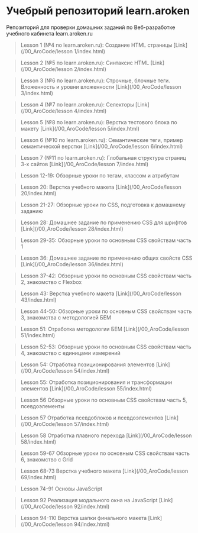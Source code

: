 # Учебрый репозиторий learn.aroken

Репозиторий для проверки домашних заданий по Веб-разработке учебного кабинета learn.aroken.ru

> Lesson 1 (№4 по learn.aroken.ru):
> Создание HTML страницы [Link](/00_AroCode/lesson 1/index.html)

> Lesson 2 (№5 по learn.aroken.ru):
> Синтаксис HTML [Link](/00_AroCode/lesson 2/index.html)

> Lesson 3 (№6 по learn.aroken.ru):
> Строчные, блочные теги. Вложенность и уровни вложенности [Link](/00_AroCode/lesson 3/index.html)

> Lesson 4 (№7 по learn.aroken.ru):
> Селекторы [Link](/00_AroCode/lesson 4/index.html)

> Lesson 5 (№8 по learn.aroken.ru):
> Верстка тестового блока по макету [Link](/00_AroCode/lesson 5/index.html)

> Lesson 6 (№10 по learn.aroken.ru):
> Семантические теги, пример семантической верстки [Link](/00_AroCode/lesson 6/index.html)

> Lesson 7 (№11 по learn.aroken.ru):
> Глобальная структура страниц 3-х сайтов [Link](/00_AroCode/lesson 7/index.html)

> Lesson 12-19:
> Обзорные уроки по тегам, классом и атрибутам

> Lesson 20:
> Верстка учебного макета [Link](/00_AroCode/lesson 20/index.html)

> Lesson 21-27:
> Обзорные уроки по CSS, подготовка к домашнему заданию

> Lesson 28:
> Домашнее задание по применению CSS для шрифтов [Link](/00_AroCode/lesson 28/index.html)

> Lesson 29-35:
> Обзорные уроки по основным CSS свойствам часть 1

> Lesson 36:
> Домашнее задание по применению общих свойств CSS [Link](/00_AroCode/lesson 36/index.html)

> Lesson 37-42:
> Обзорные уроки по основным CSS свойствам часть 2, знакомство с Flexbox

> Lesson 43:
> Верстка учебного макета [Link](/00_AroCode/lesson 43/index.html)

> Lesson 44-50:
> Обзорные уроки по основным CSS свойствам часть 3, знакомства с методологией БЕМ

> Lesson 51:
> Отработка методологии БЕМ [Link](/00_AroCode/lesson 51/index.html)

> Lesson 52-53:
> Обзорные уроки по основным CSS свойствам часть 4, знакомство с единицами измерений

> Lesson 54:
> Отработка позиционирования элементов [Link](/00_AroCode/lesson 54/index.html)

> Lesson 55:
> Отработка позиционирования и трансформации элементов [Link](/00_AroCode/lesson 55/index.html)

> Lesson 56
> Обзорные уроки по основным CSS свойствам часть 5, псевдоэлементы

> Lesson 57
> Отработка псевдоблоков и псевдоэлементов [Link](/00_AroCode/lesson 57/index.html)

> Lesson 58
> Отработка плавного перехода [Link](/00_AroCode/lesson 58/index.html)

> Lesson 59-67
> Обзорные уроки по основным CSS свойствам часть 6, знакомство с Grid

> Lesson 68-73
> Верстка учебного макета [Link](/00_AroCode/lesson 69/index.html)

> Lesson 74-91
> Основы JavaScript

> Lesson 92
> Реализация модального окна на JavaScript [Link](/00_AroCode/lesson 92/index.html)

> Lesson 94-110
> Верстка шапки финального макета [Link](/00_AroCode/lesson 94/index.html)
